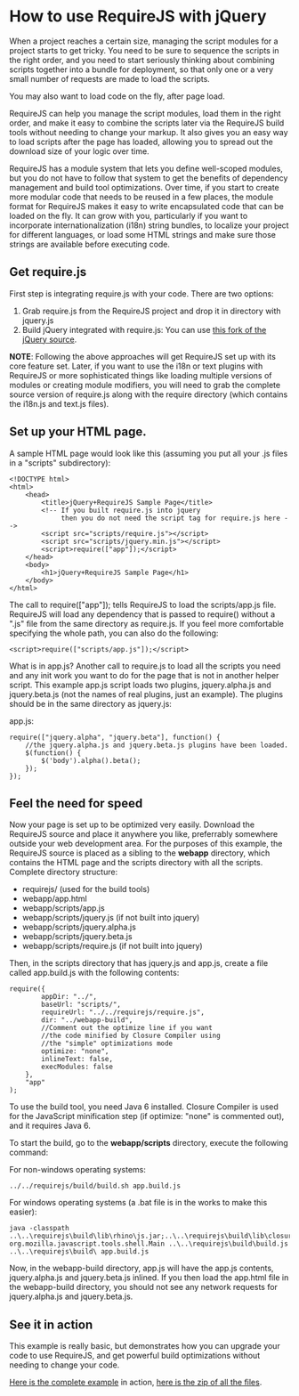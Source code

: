 # How to use RequireJS with jQuery

When a project reaches a certain size, managing the script modules for a project starts to get tricky. You need to be sure to sequence the scripts in the right order, and you need to start seriously thinking about combining scripts together into a bundle for deployment, so that only one or a very small number of requests are made to load the scripts.

You may also want to load code on the fly, after page load.

RequireJS can help you manage the script modules, load them in the right order, and make it easy to combine the scripts later via the RequireJS build tools without needing to change your markup. It also gives you an easy way to load scripts after the page has loaded, allowing you to spread out the download size of your logic over time.

RequireJS has a module system that lets you define well-scoped modules, but you do not have to follow that system to get the benefits of dependency management and build tool optimizations. Over time, if you start to create more modular code that needs to be reused in a few places, the module format for RequireJS makes it easy to write encapsulated code that can be loaded on the fly. It can grow with you, particularly if you want to incorporate internationalization (i18n) string bundles, to localize your project for different languages, or load some HTML strings and make sure those strings are available before executing code.

## Get require.js

First step is integrating require.js with your code. There are two options:

1. Grab require.js from the RequireJS project and drop it in directory with jquery.js
2. Build jQuery integrated with require.js: You can use [this fork of the jQuery source](http://github.com/jrburke/jquery).


**NOTE**: Following the above approaches will get RequireJS set up with its core feature set. Later, if you want to use the i18n or text plugins with RequireJS or more sophisticated things like loading multiple versions of modules or creating module modifiers, you will need to grab the complete source version of require.js along with the require directory (which contains the i18n.js and text.js files).

## Set up your HTML page.

A sample HTML page would look like this (assuming you put all your .js files in a "scripts" subdirectory):

    <!DOCTYPE html>
    <html>
        <head>
            <title>jQuery+RequireJS Sample Page</title>
            <!-- If you built require.js into jquery
                 then you do not need the script tag for require.js here -->
            <script src="scripts/require.js"></script>
            <script src="scripts/jquery.min.js"></script>
            <script>require(["app"]);</script>
        </head>
        <body>
            <h1>jQuery+RequireJS Sample Page</h1>
        </body>
    </html>

The call to require(["app"]); tells RequireJS to load the scripts/app.js file. RequireJS will load any dependency that is passed to require() without a ".js" file from the same directory as require.js. If you feel more comfortable specifying the whole path, you can also do the following:

    <script>require(["scripts/app.js"]);</script>

What is in app.js? Another call to require.js to load all the scripts you need and any init work you want to do for the page that is not in another helper script. This example app.js script loads two plugins, jquery.alpha.js and jquery.beta.js (not the names of real plugins, just an example). The plugins should be in the same directory as jquery.js:

app.js:

    require(["jquery.alpha", "jquery.beta"], function() {
        //the jquery.alpha.js and jquery.beta.js plugins have been loaded.
        $(function() {
            $('body').alpha().beta();
        });
    });

## Feel the need for speed

Now your page is set up to be optimized very easily. Download the RequireJS source and place it anywhere you like, preferrably somewhere outside your web development area. For the purposes of this example, the RequireJS source is placed as a sibling to the **webapp** directory, which contains the HTML page and the scripts directory with all the scripts. Complete directory structure:

* requirejs/  (used for the build tools)
* webapp/app.html
* webapp/scripts/app.js
* webapp/scripts/jquery.js (if not built into jquery)
* webapp/scripts/jquery.alpha.js
* webapp/scripts/jquery.beta.js
* webapp/scripts/require.js (if not built into jquery)

Then, in the scripts directory that has jquery.js and app.js, create a file called app.build.js with the following contents:

    require({
            appDir: "../",
            baseUrl: "scripts/",
            requireUrl: "../../requirejs/require.js",
            dir: "../webapp-build",
            //Comment out the optimize line if you want
            //the code minified by Closure Compiler using
            //the "simple" optimizations mode
            optimize: "none",
            inlineText: false,
            execModules: false
        },
        "app"
    );

To use the build tool, you need Java 6 installed. Closure Compiler is used for the JavaScript minification step (if optimize: "none" is commented out), and it requires Java 6.

To start the build, go to the **webapp/scripts** directory, execute the following command:

For non-windows operating systems:

    ../../requirejs/build/build.sh app.build.js

For windows operating systems (a .bat file is in the works to make this easier):

    java -classpath ..\..\requirejs\build\lib\rhino\js.jar;..\..\requirejs\build\lib\closure\compiler.jar org.mozilla.javascript.tools.shell.Main ..\..\requirejs\build\build.js ..\..\requirejs\build\ app.build.js

Now, in the webapp-build directory, app.js will have the app.js contents, jquery.alpha.js and jquery.beta.js inlined. If you then load the app.html file in the webapp-build directory, you should not see any network requests for jquery.alpha.js and jquery.beta.js.

## See it in action

This example is really basic, but demonstrates how you can upgrade your code to use RequireJS, and get powerful build optimizations without needing to change your code.

[Here is the complete example](http://www.tagneto.org/requirejs/jquery-require-sample/) in action, [here is the zip of all the files](http://www.tagneto.org/requirejs/jquery-require-sample.zip).


